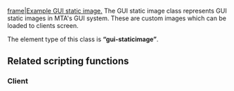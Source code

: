 [frame|Example GUI static image.](/docs/image:gui-staticimage.png.md "wikilink") The GUI static image class represents GUI static images in MTA's GUI system. These are custom images which can be loaded to clients screen.

The element type of this class is **“gui-staticimage”**.

Related scripting functions
---------------------------

### Client
